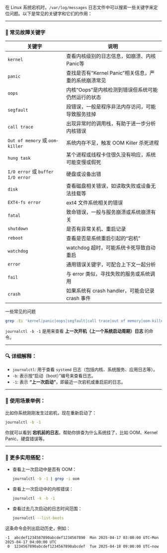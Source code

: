 在 Linux 系统宕机时，`/var/log/messages` 日志文件中可以搜索一些关键字来定位问题。以下是常见的关键字和它们的作用：

---

### 🔧 常见故障关键字

| 关键字 | 说明 |
|--------|------|
| `kernel` | 查看内核级别的日志信息，如崩溃、内核Panic等 |
| `panic` | 查找是否有“Kernel Panic”相关信息，严重的系统崩溃常见 |
| `oops` | 内核“Oops”是内核检测到错误但系统可能仍然运行的状态 |
| `segfault` | 段错误，一般是程序非法内存访问，可能导致服务挂掉 |
| `call trace` | 出现异常时的调用栈，有助于进一步分析内核错误 |
| `Out of memory` 或 `oom-killer` | 系统内存不足，触发 OOM Killer 杀死进程 |
| `hung task` | 某个进程或线程卡住很久没有响应，系统可能变慢或假死 |
| `I/O error` 或 `buffer I/O error` | 硬盘或设备出错 |
| `disk` | 查看磁盘相关错误，如读取失败或设备无法挂载等 |
| `EXT4-fs error` | ext4 文件系统相关的错误 |
| `fatal` | 致命错误，一般与服务崩溃或系统崩溃有关 |
| `shutdown` | 是否有异常关机、重启记录 |
| `reboot` | 查看是否是系统重启引起的“宕机” |
| `watchdog` | watchdog 超时，可能系统卡死导致自动重启 |
| `error` | 通用错误关键字，可配合上下文一起分析 |
| `fail` | 与 error 类似，寻找失败的服务或系统调用 |
| `crash` | 如果系统有 crash handler，可能会记录 crash 事件 |





一些常见的问题

```bash
grep -Ei 'kernel|panic|oops|segfault|call trace|out of memory|oom-killer|hung task|I/O error|buffer I/O error|disk|EXT4-fs error|fatal|shutdown|reboot|watchdog|error|fail|crash' /var/log/messages
```





`journalctl -b -1` 是用来查看 **上一次开机（上一个系统启动周期）日志** 的命令。

------

### 🔍 详细解释：

- `journalctl`: 用于查看 `systemd` 日志（包括内核、系统服务、应用日志等）。
- `-b`: 表示按“启动（boot）”编号来查看日志。
- `-1`: 表示 **“上一次启动”**，即最近一次宕机或重启前的日志。

------

### 🚀 使用场景举例：

比如你系统刚刚发生过宕机，现在重新启动了：

```bash
journalctl -b -1
```

你就可以看到 **宕机前的日志**，帮助你排查为什么系统挂了，比如 OOM、Kernel Panic、硬盘错误等。

------

### 📌 更多实用搭配：

- 查看上一次启动中是否有 OOM：

  ```bash
  journalctl -b -1 | grep -i oom
  ```

- 查看上一次启动中的内核错误：

  ```bash
  journalctl -k -b -1
  ```

- 查看过去几次启动的日志时间范围：

  ```bash
  journalctl --list-boots
  ```

这条命令会列出启动历史，例如：

```
-1  abcdef1234567890abcdef1234567890  Mon 2025-04-17 03:00:00 UTC—Mon 2025-04-17 04:00:00 UTC
 0  1234567890abcdef1234567890abcdef  Tue 2025-04-18 09:00:00 UTC—now
```

